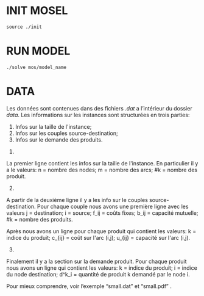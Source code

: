 

# INIT MOSEL

	source ./init



# RUN MODEL

	./solve mos/model_name



# DATA

Les données sont contenues dans des fichiers *.dat* a l’intérieur du dossier *data*.
Les informations sur les instances sont structurées en trois parties:

1. Infos sur la taille de l'instance; 
2. Infos sur les couples source-destination;
3. Infos sur le demande des produits.

1)
La premier ligne contient les infos sur la taille de l'instance. 
En particulier il y a le valeurs:
n = nombre des nodes;
m = nombre des arcs;
#k = nombre des produit.

2)
A partir de la deuxième ligne il y a les info sur le couples source-destination. 
Pour chaque couple  nous avons une première ligne avec les valeurs 
j = destination;
i = source;
f_ij = coûts fixes;
b_ij = capacité mutuelle;
#k = nombre des produits. 

Après nous avons un ligne pour chaque produit qui contient les valeurs: 
k = indice du produit; 
c_{ij} = coût sur l'arc (i,j);
u_{ij} = capacité sur l'arc (i,j).

3)
Finalement il y a la section sur la demande produit. 
Pour chaque produit nous avons un ligne qui contient les valeurs:
k = indice du produit;
i = indice du node destination;
d^k_i = quantité de produit k demandé par le node i.


Pour mieux comprendre, voir l’exemple “small.dat” et “small.pdf” .

